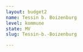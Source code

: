 ```yaml
---
layout: budget2
name: Tessin b. Boizenburg
level: kommune
state: MV
slug: Tessin-b.-Boizenburg

---
```



